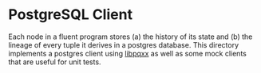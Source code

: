 # PostgreSQL Client
Each node in a fluent program stores (a) the history of its state and (b) the
lineage of every tuple it derives in a postgres database. This directory
implements a postgres client using [libpqxx](libpqxx_site) as well as some mock
clients that are useful for unit tests.

[libpqxx_site]: http://pqxx.org/development/libpqxx/
